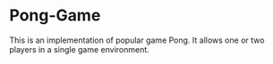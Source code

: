 # Pong-Game
This is an implementation of popular game Pong. It allows one or two players in a single game environment.
